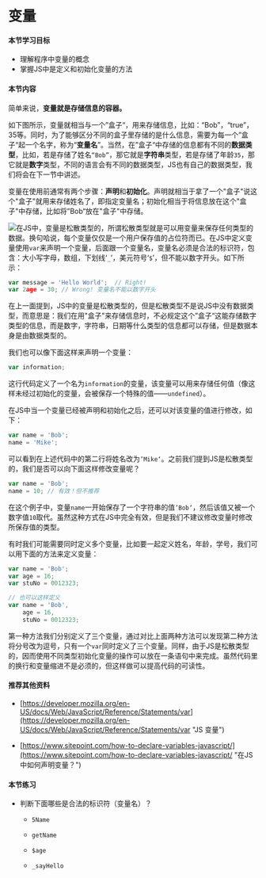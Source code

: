# 变量

#### 本节学习目标

* 理解程序中变量的概念
* 掌握JS中是定义和初始化变量的方法

#### 本节内容

简单来说，**变量就是存储信息的容器。**

如下图所示，变量就相当与一个”盒子“，用来存储信息，比如：“Bob”，“true”，35等。同时，为了能够区分不同的盒子里存储的是什么信息，需要为每一个”盒子“起一个名字，称为“**变量名**”。当然，在”盒子“中存储的信息都有不同的**数据类型**，比如，若是存储了姓名`“Bob”`，那它就是**字符串**类型，若是存储了年龄`35`，那它就是**数字**类型，不同的语言会有不同的数据类型，JS也有自己的数据类型，我们将会在下一节中讲述。

变量在使用前通常有两个步骤：**声明**和**初始化**。声明就相当于拿了一个"盒子"说这个"盒子"就用来存储姓名了，即指定变量名；初始化相当于将信息放在这个"盒子"中存储，比如将”Bob“放在"盒子"中存储。

![](/assets/变量.png)在JS中，变量是松散类型的，所谓松散类型就是可以用变量来保存任何类型的数据。换句哈说，每个变量仅仅是一个用户保存值的占位符而已。在JS中定义变量使用`var`来声明一个变量，后面跟一个变量名，变量名必须是合法的标识符，包含：大小写字母，数组，下划线‘`_`’，美元符号‘`$`’，但不能以数字开头。如下所示：

```JavaScript
var message = 'Hello World';  // Right!
var 2age = 30; // Wrong! 变量名不能以数字开头
```

在上一面提到，JS中的变量是松散类型的，但是松散类型不是说JS中没有数据类型，而意思是：我们在用"盒子"来存储信息时，不必规定这个”盒子“这能存储数字类型的信息，而是数字，字符串，日期等什么类型的信息都可以存储，但是数据本身是由数据类型的。

我们也可以像下面这样来声明一个变量：

```JavaScript
var information;
```

这行代码定义了一个名为`information`的变量，该变量可以用来存储任何值（像这样未经过初始化的变量，会被保存一个特殊的值——`undefined`）。

在JS中当一个变量已经被声明和初始化之后，还可以对该变量的值进行修改，如下：

```JavaScript
var name = 'Bob';
name = 'Mike';
```

可以看到在上述代码中的第二行将姓名改为`’Mike‘`。之前我们提到JS是松散类型的，我们是否可以向下面这样修改变量呢？

```JavaScript
var name = 'Bob';
name = 10; // 有效！但不推荐
```

在这个例子中，变量`name`一开始保存了一个字符串的值`’Bob‘`，然后该值又被一个数字值`10`取代。虽然这种方式在JS中完全有效，但是我们不建议修改变量时修改所保存值的类型。

有时我们可能需要同时定义多个变量，比如要一起定义姓名，年龄，学号，我们可以用下面的方法来定义变量：

```JavaScript
var name = 'Bob';
var age = 16;
var stuNo = 0012323;

// 也可以这样定义
var name = 'Bob',
    age = 16,
    stuNo = 0012323;
```

第一种方法我们分别定义了三个变量，通过对比上面两种方法可以发现第二种方法将分号改为逗号，只有一个`var`同时定义了三个变量。同样，由于JS是松散类型的，因而使用不同类型初始化变量的操作可以放在一条语句中来完成。虽然代码里的换行和变量缩进不是必须的，但这样做可以提高代码的可读性。

#### 推荐其他资料

* [https://developer.mozilla.org/en-US/docs/Web/JavaScript/Reference/Statements/var](https://developer.mozilla.org/en-US/docs/Web/JavaScript/Reference/Statements/var "JS 变量")

* [https://www.sitepoint.com/how-to-declare-variables-javascript/](https://www.sitepoint.com/how-to-declare-variables-javascript/ "在JS中如何声明变量？")

#### 本节练习

* 判断下面哪些是合法的标识符（变量名）？

  * `5Name`

  * `getName`

  * `$age`

  * `_sayHello`



